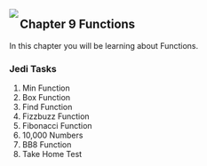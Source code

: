 <img align="left" src="http://hermonswebsites.com/Classes/CS/python.png"><H2>Chapter 9 Functions</H2>

In this chapter you will be learning about Functions. 


<h3>Jedi Tasks</h3>
<ol>
  <li>Min Function</li>
  <li>Box Function</li>
  <li>Find Function</li>
  <li>Fizzbuzz Function</li>
  <li>Fibonacci Function</li>
  <li>10,000 Numbers</li>
  <li>BB8 Function</li>
  <li>Take Home Test</li>
  </ol>

